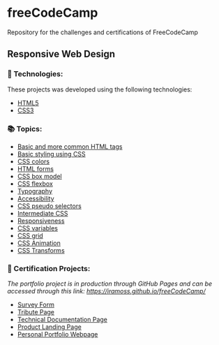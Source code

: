 # freeCodeCamp

Repository for the challenges and certifications of FreeCodeCamp

## Responsive Web Design

### :rocket: Technologies:

These projects was developed using the following technologies:

- [HTML5](https://developer.mozilla.org/pt-BR/docs/Web/HTML)
- [CSS3](https://developer.mozilla.org/pt-BR/docs/Web/CSS)

### :books: Topics:

- [Basic and more common HTML tags](https://github.com/i-ramoss/freeCodeCamp/tree/main/cat-photo-app)
- [Basic styling using CSS](https://github.com/i-ramoss/freeCodeCamp/tree/main/camper-cafe)
- [CSS colors](https://github.com/i-ramoss/freeCodeCamp/tree/main/css-color-markers)
- [HTML forms](https://github.com/i-ramoss/freeCodeCamp/tree/main/registration-form)
- [CSS box model](https://github.com/i-ramoss/freeCodeCamp/tree/main/rothko-painting_box-model)
- [CSS flexbox](https://github.com/i-ramoss/freeCodeCamp/tree/main/photo-gallery)
- [Typography](https://github.com/i-ramoss/freeCodeCamp/tree/main/nutrition-label)
- [Accessibility](https://github.com/i-ramoss/freeCodeCamp/tree/main/quiz)
- [CSS pseudo selectors](https://github.com/i-ramoss/freeCodeCamp/tree/main/balance-sheet)
- [Intermediate CSS](https://github.com/i-ramoss/freeCodeCamp/tree/main/picasso-painting)
- [Responsiveness](https://github.com/i-ramoss/freeCodeCamp/tree/main/piano)
- [CSS variables](https://github.com/i-ramoss/freeCodeCamp/tree/main/city-skyline)
- [CSS grid](https://github.com/i-ramoss/freeCodeCamp/tree/main/magazine)
- [CSS Animation](https://github.com/i-ramoss/freeCodeCamp/tree/main/ferris-wheel)
- [CSS Transforms](https://github.com/i-ramoss/freeCodeCamp/tree/main/building-a-penguin)

### 📌 Certification Projects:

*The portfolio project is in production through GitHub Pages and can be accessed through this link: https://iramoss.github.io/freeCodeCamp/*

- [Survey Form](https://github.com/i-ramoss/freeCodeCamp/tree/main/survey-form)
- [Tribute Page](https://github.com/i-ramoss/freeCodeCamp/tree/main/tribute-page)
- [Technical Documentation Page](https://github.com/i-ramoss/freeCodeCamp/tree/main/techinical-documentation-page)
- [Product Landing Page](https://github.com/i-ramoss/freeCodeCamp/tree/main/product-landing-page)
- [Personal Portfolio Webpage](https://github.com/i-ramoss/freeCodeCamp/tree/main/personal-portfolio)
